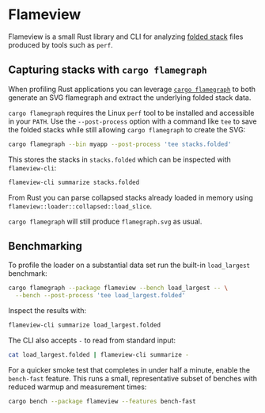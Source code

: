# Flameview

Flameview is a small Rust library and CLI for analyzing [folded stack](https://github.com/brendangregg/FlameGraph#2-folded-stacks) files produced by tools such as `perf`.

## Capturing stacks with `cargo flamegraph`

When profiling Rust applications you can leverage [`cargo flamegraph`](https://github.com/flamegraph-rs/flamegraph) to both generate an SVG flamegraph and extract the underlying folded stack data.

`cargo flamegraph` requires the Linux `perf` tool to be installed and accessible
in your `PATH`. Use the `--post-process` option with a command like `tee` to save the folded stacks while still allowing `cargo flamegraph` to create the SVG:

```bash
cargo flamegraph --bin myapp --post-process 'tee stacks.folded'
```

This stores the stacks in `stacks.folded` which can be inspected with `flameview-cli`:

```bash
flameview-cli summarize stacks.folded
```

From Rust you can parse collapsed stacks already loaded in memory using
`flameview::loader::collapsed::load_slice`.

`cargo flamegraph` will still produce `flamegraph.svg` as usual.

## Benchmarking

To profile the loader on a substantial data set run the built-in
`load_largest` benchmark:

```bash
cargo flamegraph --package flameview --bench load_largest -- \
  --bench --post-process 'tee load_largest.folded'
```

Inspect the results with:

```bash
flameview-cli summarize load_largest.folded
```

The CLI also accepts `-` to read from standard input:

```bash
cat load_largest.folded | flameview-cli summarize -
```

For a quicker smoke test that completes in under half a minute, enable the
`bench-fast` feature. This runs a small, representative subset of benches with
reduced warmup and measurement times:

```bash
cargo bench --package flameview --features bench-fast
```
